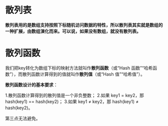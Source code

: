 # 散列表

**散列表用的是数组支持按照下标随机访问数据的特性，所以散列表其实就是数组的一种扩展，由数组演化而来。可以说，如果没有数组，就没有散列表。**


# 散列函数

我们把key转化为数组下标的映射方法就叫作**散列函数**（或“Hash 函数”“哈希函数”），而散列函数计算得到的值就叫作**散列值**（或“Hash 值”“哈希值”）。

**散列函数设计的基本要求**：

1.散列函数计算得到的散列值是一个非负整数；
2.如果 key1 = key2，那 hash(key1) == hash(key2)；
3.如果 key1 ≠ key2，那 hash(key1) ≠ hash(key2)。

第三点无法避免。